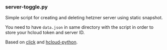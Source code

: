 ### server-toggle.py
Simple script for creating and deleting hetzner server using static snapshot.

You need to have `data.json` in same directory with the script in order to store your hcloud token and server ID. 

Based on [click](https://click.palletsprojects.com/en/7.x/) and [hcloud-python](https://github.com/hetznercloud/hcloud-python).